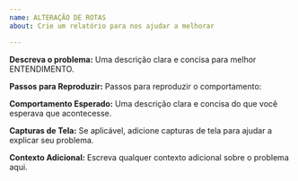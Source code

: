 ```yaml
---
name: ALTERAÇÃO DE ROTAS
about: Crie um relatório para nos ajudar a melhorar

---
```


**Descreva o problema:**
Uma descrição clara e concisa para melhor ENTENDIMENTO.

**Passos para Reproduzir:**
Passos para reproduzir o comportamento:

**Comportamento Esperado:**
Uma descrição clara e concisa do que você esperava que acontecesse.

**Capturas de Tela:**
Se aplicável, adicione capturas de tela para ajudar a explicar seu problema.

**Contexto Adicional:**
Escreva qualquer contexto adicional sobre o problema aqui.
